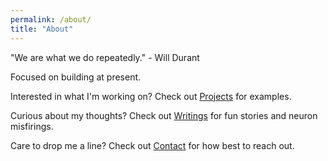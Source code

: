```yaml
---
permalink: /about/
title: "About"
---
```


"We are what we do repeatedly." - Will Durant

Focused on building at present.

Interested in what I'm working on? Check out [Projects](/projects/) for examples.

Curious about my thoughts? Check out [Writings](/posts/) for fun stories and neuron misfirings.

Care to drop me a line? Check out [Contact](/contact/) for how best to reach out.



